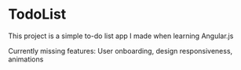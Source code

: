 # TodoList

This project is a simple to-do list app I made when learning Angular.js

Currently missing features: User onboarding, design responsiveness, animations
